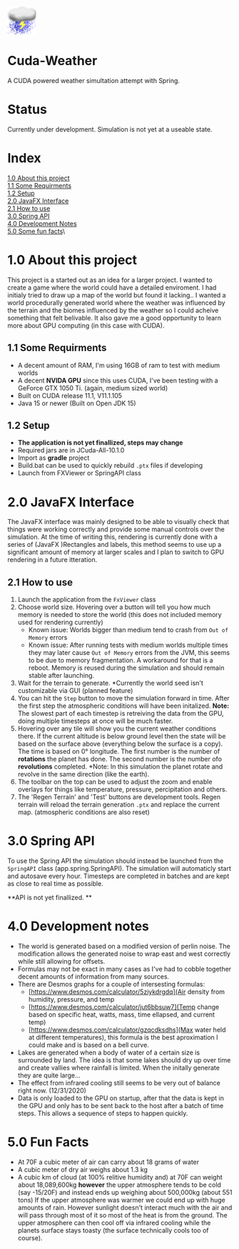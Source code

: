![poorly drawn rain cloud icon](https://raw.githubusercontent.com/TheIncgi/Cuda-Weather/master/src/app/storm.png?token=AHG3CNBVK33XY24W2T7DHKK765ZL4 "Poorly drawn rain cloud icon")
# Cuda-Weather
A CUDA powered weather simultation attempt with Spring.

# Status
Currently under development. Simulation is not yet at a useable state.

# Index
[1.0 About this project](#section-1.0)\
  [1.1 Some Requirments](#section-1.1)\
  [1.2 Setup](#section-1.2)\
[2.0 JavaFX Interface](#section-2.0)\
  [2.1 How to use](#section-2.1)\
[3.0 Spring API](#section-3.0)\
[4.0 Development Notes](#section-4.0)\
[5.0 Some fun facts](#section-5.0)\

<div id="section-1.0"></div>

# 1.0 About this project
  This project is a started out as an idea for a larger project. I wanted to create a game where
the world could have a detailed enviroment. I had initialy tried to draw up a map of the world but found it lacking..
I wanted a world procedurally generated world where the weather was influenced by the terrain and the biomes influenced by the weather so I
could acheive something that felt belivable. It also gave me a good opportunity to learn more about GPU computing (in this case with CUDA).

<div id="section-1.1"></div>

## 1.1 Some Requirments

 - A decent amount of RAM, I'm using 16GB of ram to test with medium worlds
 - A decent **NVIDA GPU** since this uses CUDA, I've been testing with a GeForce GTX 1050 Ti. (again, medium sized world)
 - Built on CUDA release 11.1, V11.1.105 
 - Java 15 or newer (Built on Open JDK 15)
 
 <div id="section-1.2"></div>
 
## 1.2 Setup

 - **The application is not yet finallized, steps may change**
 - Required jars are in JCuda-All-10.1.0
 - Import as **gradle** project
 - Build.bat can be used to quickly rebuild `.ptx` files if developing
 - Launch from FXViewer or SpringAPI class

<div id="section-2.0"></div>

# 2.0 JavaFX Interface

The JavaFX interface was mainly designed to be able to visually check that things were working correctly and provide some manual controls
over the simulation.
At the time of writing this, rendering is currently done with a series of (JavaFX )Rectangles and labels, this method seems to use up a significant amount of memory at
larger scales and I plan to switch to GPU rendering in a future itteration.

<div id="section-2.1"></div>

## 2.1 How to use

1. Launch the application from the `FxViewer` class
2. Choose world size. Hovering over a button will tell you how much memory is needed to store the world (this does not included memory used for rendering currently)
   * Known issue: Worlds bigger than medium tend to crash from `Out of Memory` errors
   * Known issue: After running tests with medium worlds multiple times they may later cause `Out of Memory` errors from the JVM, this seems to be due to memory fragmentation.
                  A workaround for that is a reboot. Memory is reused during the simulation and should remain stable after launching.
3. Wait for the terrain to generate. *Currently the world seed isn't customizable via GUI (planned feature)
4. You can hit the `Step` button to move the simulation forward in time. After the first step the atmospheric conditions will have been initalized.
   **Note:** The slowest part of each timestep is retreiving the data from the GPU, doing multiple timesteps at once will be much faster.
5. Hovering over any tile will show you the current weather conditions there. If the current altitude is below ground level then the state will be based on 
   the surface above (everything below the surface is a copy).
   The time is based on 0° longitude. The first number is the number of **rotations** the planet has done. The second number is the number ofo **revolutions** completed.
   *Note: In this simulation the planet rotate and revolve in the same direction (like the earth).
6. The toolbar on the top can be used to adjust the zoom and enable overlays for things like temperature, pressure, percipitation and others.
7. The 'Regen Terrain' and 'Test' buttons are development tools.
   Regen terrain will reload the terrain generation `.ptx` and replace the current map. (atmospheric conditions are also reset)
   
<div id="section-3.0"></div>

# 3.0 Spring API

To use the Spring API the simulation should instead be launched from the `SpringAPI` class (app.spring.SpringAPI).
The simulation will automaticly start and autosave every hour. Timesteps are completed in batches and are kept as close to real time as possible.

**API is not yet finallized. **

<div id="section-4.0"></div>

# 4.0 Development notes

 - The world is generated based on a modified version of perlin noise. The modification allows the generated noise to wrap east and west correctly while still allowing for offsets.
 - Formulas may not be exact in many cases as I've had to cobble together decent amounts of information from many sources.
 - There are Desmos graphs for a couple of intersesting formulas:
   - [https://www.desmos.com/calculator/5ziykdrgdq](Air density from humidity, pressure, and temp
   - [https://www.desmos.com/calculator/jut6bbsuw7](Temp change based on specific heat, watts, mass, time ellapsed, and current temp)
   - [https://www.desmos.com/calculator/gzqcdksdhs](Max water held at different temperatures), this formula is the best aproximation I could make and is based on a bell curve.
 - Lakes are generated when a body of water of a certain size is surrounded by land. The idea is that some lakes should dry up over time and create vallies where rainfall is limited.
   When the initally generate they are quite large...
 - The effect from infrared cooling still seems to be very out of balance right now. (12/31/2020)
 - Data is only loaded to the GPU on startup, after that the data is kept in the GPU and only has to be sent back to the host after a batch of time steps. This allows a sequence of steps to happen quickly.

<div id="section-5.0"></div>

 # 5.0 Fun Facts

 - At 70F a cubic meter of air can carry about 18 grams of water
 - A cubic meter of dry air weighs about 1.3 kg
 - A cubic km of cloud (at 100% relitive humidity and) at 70F can weight about 18,089,600kg **however** the upper atmosphere tends to be cold (say -15/20F) and instead ends up weighing about
   500,000kg (about 551 tons)
   If the upper atmosphere was warmer we could end up with huge amounts of rain. However sunlight doesn't interact much with the air and will pass through most of it so most of the heat is from the ground.
   The upper atmosphere can then cool off via infrared cooling while the planets surface stays toasty (the surface technically cools too of course).

